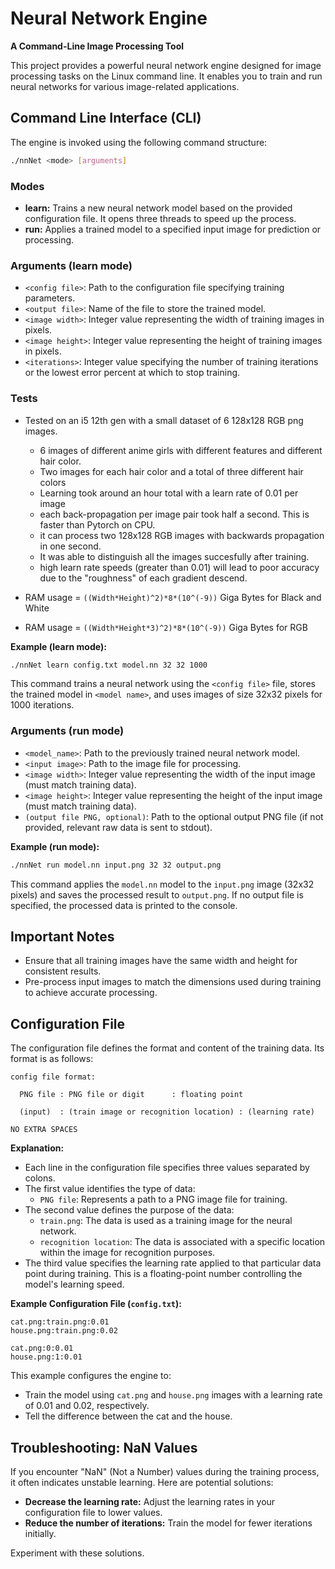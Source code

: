 
# Neural Network Engine

**A Command-Line Image Processing Tool**

This project provides a powerful neural network engine designed for image processing tasks on the Linux command line. It enables you to train and run neural networks for various image-related applications.

## Command Line Interface (CLI)

The engine is invoked using the following command structure:

```bash
./nnNet <mode> [arguments]
```

### Modes

* **learn:** Trains a new neural network model based on the provided configuration file. It opens three threads to speed up the process.
* **run:** Applies a trained model to a specified input image for prediction or processing.

### Arguments (learn mode)

* `<config file>`: Path to the configuration file specifying training parameters.
* `<output file>`: Name of the file to store the trained model.
* `<image width>`: Integer value representing the width of training images in pixels.
* `<image height>`: Integer value representing the height of training images in pixels.
* `<iterations>`: Integer value specifying the number of training iterations or the lowest error percent at which to stop training.

### Tests 
* Tested on an i5 12th gen with a small dataset of 6 128x128 RGB png images. 
  * 6 images of different anime girls with different features and different hair color.
  * Two images for each hair color and a total of three different hair colors
  * Learning took around an hour total with a learn rate of 0.01 per image
  * each back-propagation per image pair took half a second. This is faster than Pytorch on CPU.
  * it can process two 128x128 RGB images with backwards propagation in one second.
  * It was able to distinguish all the images succesfully after training.
  * high learn rate speeds (greater than 0.01) will lead to poor accuracy due to the "roughness" of each gradient descend.


* RAM usage = `((Width*Height)^2)*8*(10^(-9))` Giga Bytes for Black and White
* RAM usage = `((Width*Height*3)^2)*8*(10^(-9))` Giga Bytes for RGB

**Example (learn mode):**

```bash
./nnNet learn config.txt model.nn 32 32 1000
```

This command trains a neural network using the `<config file>` file, stores the trained model in `<model name>`, and uses images of size 32x32 pixels for 1000 iterations.

### Arguments (run mode)

* `<model_name>`: Path to the previously trained neural network model.
* `<input image>`: Path to the image file for processing.
* `<image width>`: Integer value representing the width of the input image (must match training data).
* `<image height>`: Integer value representing the height of the input image (must match training data).
* `(output file PNG, optional)`: Path to the optional output PNG file (if not provided, relevant raw data is sent to stdout).

**Example (run mode):**

```bash
./nnNet run model.nn input.png 32 32 output.png
```

This command applies the `model.nn` model to the `input.png` image (32x32 pixels) and saves the processed result to `output.png`. If no output file is specified, the processed data is printed to the console.

## Important Notes

* Ensure that all training images have the same width and height for consistent results.
* Pre-process input images to match the dimensions used during training to achieve accurate processing.

## Configuration File

The configuration file defines the format and content of the training data. Its format is as follows:

```
config file format:

  PNG file : PNG file or digit      : floating point

  (input)  : (train image or recognition location) : (learning rate)

NO EXTRA SPACES
```

**Explanation:**

* Each line in the configuration file specifies three values separated by colons.
* The first value identifies the type of data:
    * `PNG file`: Represents a path to a PNG image file for training.
* The second value defines the purpose of the data:
    * `train.png`: The data is used as a training image for the neural network.
    * `recognition location`: The data is associated with a specific location within the image for recognition purposes.
* The third value specifies the learning rate applied to that particular data point during training. This is a floating-point number controlling the model's learning speed.

**Example Configuration File (`config.txt`):**

```
cat.png:train.png:0.01
house.png:train.png:0.02
```
```
cat.png:0:0.01
house.png:1:0.01
```

This example configures the engine to:

* Train the model using `cat.png` and `house.png` images with a learning rate of 0.01 and 0.02, respectively.
* Tell the difference between the cat and the house.

## Troubleshooting: NaN Values

If you encounter "NaN" (Not a Number) values during the training process, it often indicates unstable learning. Here are potential solutions:

* **Decrease the learning rate:** Adjust the learning rates in your configuration file to lower values.
* **Reduce the number of iterations:** Train the model for fewer iterations initially.

Experiment with these solutions.
